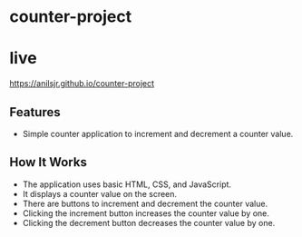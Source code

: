 # counter-project
# live
https://anilsjr.github.io/counter-project
## Features
- Simple counter application to increment and decrement a counter value.

## How It Works
- The application uses basic HTML, CSS, and JavaScript.
- It displays a counter value on the screen.
- There are buttons to increment and decrement the counter value.
- Clicking the increment button increases the counter value by one.
- Clicking the decrement button decreases the counter value by one.
